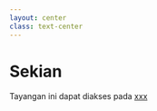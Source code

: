 ```yaml
---
layout: center
class: text-center
---
```

# Sekian

Tayangan ini dapat diakses pada [xxx](https://sli.dev)
